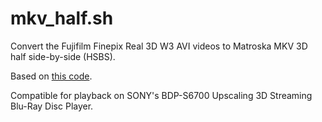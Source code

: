 # mkv_half.sh

 Convert the Fujifilm Finepix Real 3D W3 AVI videos to Matroska MKV 3D half side-by-side (HSBS).

 Based on [this code](http://kecsapblog.blogspot.com/2015/05/conversion-script-for-fujifilm-finepix.html).

 Compatible for playback on SONY's BDP-S6700 Upscaling 3D Streaming Blu-Ray Disc Player.

